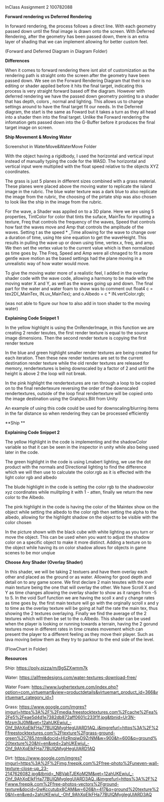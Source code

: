 InClass Assignment 2  100782088

**Forward rendering vs Deferred Rendering**

In forward rendering, the process follows a direct line. With each geometry passed down until the final image is drawn onto the screen. With Deferred
Rendering, after the geometry has been passed down, there is an extra layer of shading that we can implement allowing for better custom feel. 

(Forward and Deferred Diagram in Diagram Folder)

**Differences**

When it comes to forward rendering there isnt alot of customization as the rendering path is straight onto the screen after the geometry have been passed down.
We see on the Forward Rendering Diagram that their is no editing or shader appiled before it hits the final target, indicating this process is very straight forward based off
the diagram.
However with deferred rendering we have the passed down geometry pointing to a shader that has depth, colors , normal and lighting. This allows us to change settings around 
to have the final target fit our needs.
In the Deferred diagram, the start is the same as Foward but it takes a turn as they all head into a shader then into the final target.
Unlike the Forward rendering the infomation gets passed down into the G-Buffer before it produces the final target image on screen. 

**Ship Movement & Moving Water**

Screenshot in WaterMove&WaterMove Folder

With the object having a rigidbody, I used the horizontal and vertical input instead of manually typing the code for the WASD. The horizontal and vertical input were multiplied with the float speed relative to the objects XYZ coordinates.

The grass is just 5 planes in different sizes combined with a grass material. These planes were placed above the moving water to replicate the island image in the rubric. The blue water texture 
was a dark blue to also replicate the image from the rubric, the choosing of the pirtate ship was also chosen to look like the ship in the image from the rubric.

For the wave, a Shader was appiled on to a 3D plane. Here we are using 5 properties, TintColor for color that tints the suface, MainTex for inputting a texture, Freq that controls the frequency of 
the waves, Speed that controls how fast the waves move and Amp that controls the amplitude of the waves. Setting t as the speed * _Time allowing for the wave to change over a duration of time, 
using hte sine equation to get the waveHeight. This results in pulling the wave up or down using time, vertex.x, freq, and amp.  We then set the vertex value to the current value which is then 
normalized as time goes by.  The Freq, Speed and Amp were all chnaged to fit a more gentle wave motion as the based settings had the plane moving in a unrealistic way of how water would move.

To give the moving water more of a realistic feel, I added in the overlay shader code with the wave code, allowing a harmony to be made with the moving water X and Y, as well as the waves going up and down. The final part for the water and water foam to show was to comment out float4 c = tex2D(_MainTex, IN.uv_MainTex); and o.Albedo = c * IN.vertColor.rgb;

(was not able to figure our how to also add in toon shader to the moving water)

**Explaining Code Snippet 1**

In the yellow highlight is using the OnRenderImage, in this function we are creating 2 render texutes, the first render texture is equal to the source image dimensions. Then the second render
texture is copying the first render texture 

In the blue and green highlight smaller render textures are being created for each iteration. Then these new render textures are set to the current destination render texture while the old render
textures are released for memory, rendertextures is being downscaled by a factor of 2 and until the height is above 2 the loop will not break.

In the pink highlight the rendertextures are ran through a loop to be copied on to the final rendertexure reversing the order of the downscaled rendertextures, outside of the loop final rendertexture will be copied onto the image destination using the Grahpics.Blit from Unity

An example of using this code could be used for downscaling/blurring items in the far distance so when rendering they can be processed efficiently

**Ship **









**Explaining Code Snippet 2**

The yellow Highlight in the code is implementing and the shadowColor variable so that it can be seen in the inspector in unity while also being used
later in the code.

The green highlight in the code is using Lmabert lighting, we use the dot product with the normals and Directional lighting to find the difference which we will then use to calculate the
color.rgb as it is effected with the light color rgb and albedo 


The blude highlight in the code is setting the color rgb to the shadowcolor xyz coordinates while mulitpling it with 1 - atten, finally we return the new color
to the Albedo.

The pink highlight in the code is having the color of the Maintex show on the object while setting the albedo to the color rgb then setting the alpha to the albedo, allowing for the 
highlight shadow on the object to be visible with the color chosen

In the picture shown with the black cube with white lighting as you turn or move the object. This can be used when you want to adjust the shadow color on a specific object to make it more distinct.
Adding a texture on to the object while having its on color shadow allows for objects in game scenes to be mor unqiue

**Choose Any Shader (Overlay Shader)**

In this shader, we will be taking 2 textuers and have them overlay each other and placed as the ground or as water. Allowing for good depth and detail on to any game scene.
We first declare 2 main texutes with the over main texture being the one that will overlay the other. We have Scroll X and Y as time changes allowing the overlay shader to show as it ranges from -5 to 5. In the void Surf function we are having the scoll x and y change rates as time goes by. the first main texture will go with the orginally scroll x and y to time as the overlay texture will 
be going at half the rate the main tex, thus showing the 2 textures overlaying. Finally we find the average of the 2 textures which will then be set to the o.Albedo. This shader can be used when the player is looking or running towards a terrain, having the 2 gorund textures move in different rates in time creates movement which can present the player to a different feeling as they move 
their player. Such as lava moving below them as they try to parkour to the end side of the level.

(FlowChart in Folder)


**Resources**

Ship: https://poly.pizza/m/BgSZXwmm7k

Water: https://allfreedesigns.com/water-textures-download-free/

Water Foam: https://www.lughertexture.com/index.php?option=com_virtuemart&view=productdetails&virtuemart_product_id=366&virtuemart_category_id=1

Grass: https://www.google.com/imgres?imgurl=https%3A%2F%2Fmedia.freestocktextures.com%2Fcache%2Fea%2Fe5%2Feae5d4d1e7382db872aff0601c233f1f.jpg&tbnid=Ur3N-Mzsm3jJ0M&vet=12ahUKEwiul_-Ohf_9AhXqElkFHa77BUIQMygHegUIARD1AQ..i&imgrefurl=https%3A%2F%2Ffreestocktextures.com%2Ftexture%2Fgrass-ground-green%2C785.html&docid=HIzRnqjwD9ZrNM&w=900&h=600&q=ground%20texture%20&hl=en&ved=2ahUKEwiul_-Ohf_9AhXqElkFHa77BUIQMygHegUIARD1AQ

Dirt: https://www.google.com/imgres?imgurl=https%3A%2F%2Fimg.freepik.com%2Ffree-photo%2Funeven-wall-texture-close-up_23-2147626082.jpg&tbnid=_NBVabTJEKoM2M&vet=12ahUKEwiul_-Ohf_9AhXqElkFHa77BUIQMygIegUIARD3AQ..i&imgrefurl=https%3A%2F%2Fwww.freepik.com%2Ffree-photos-vectors%2Fground-texture&docid=GwKccutubx8CAM&w=626&h=417&q=ground%20texture%20&hl=en&ved=2ahUKEwiul_-Ohf_9AhXqElkFHa77BUIQMygIegUIARD3AQ


